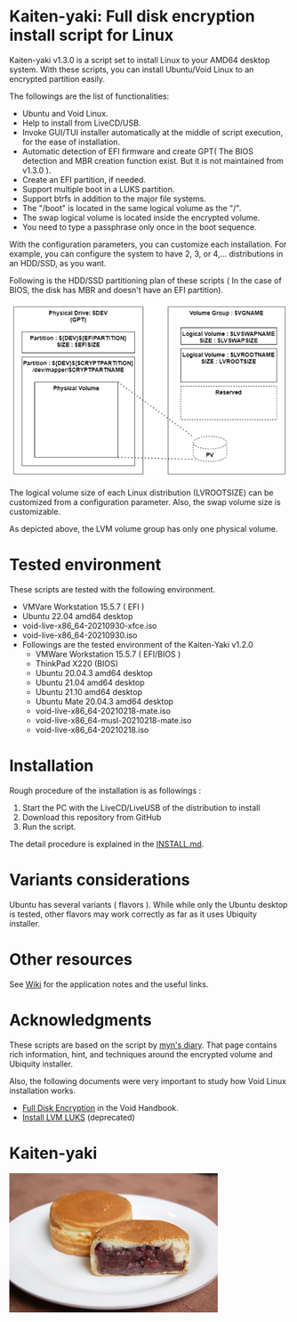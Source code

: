 # Kaiten-yaki: Full disk encryption install script for Linux
Kaiten-yaki v1.3.0 is a script set to install Linux to your AMD64 desktop system. With these scripts, you can install Ubuntu/Void Linux to an encrypted partition easily. 

The followings are the list of functionalities: 
- Ubuntu and Void Linux.
- Help to install from LiveCD/USB.
- Invoke GUI/TUI installer automatically at the middle of script execution, for the ease of installation.
- Automatic detection of EFI firmware and create GPT( The BIOS detection and MBR creation function exist. But it is not maintained from v1.3.0  ).
- Create an EFI partition, if needed.
- Support multiple boot in a LUKS partition.
- Support btrfs in addition to the major file systems. 
- The "/boot" is located in the same logical volume as the "/". 
- The swap logical volume is located inside the encrypted volume. 
- You need to type a passphrase only once in the boot sequence. 

With the configuration parameters, you can customize each installation.  For example, you can configure the system to have 2, 3, or 4,... distributions in an HDD/SSD, as you want. 

Following is the HDD/SSD partitioning plan of these scripts ( In the case of BIOS, the disk has MBR and doesn't have an EFI partition). 

![Partition Diagram](image/partition_diagram_0.png)

The logical volume size of each Linux distribution (LVROOTSIZE) can be customized from a configuration parameter. Also, the swap volume size is customizable. 

As depicted above, the LVM volume group has only one physical volume. 

# Tested environment
These scripts are tested with the following environment. 
- VMVare Workstation 15.5.7 ( EFI )
- Ubuntu 22.04 amd64 desktop
- void-live-x86_64-20210930-xfce.iso
- void-live-x86_64-20210930.iso
- Followings are the tested environment of the Kaiten-Yaki v1.2.0
    - VMWare Workstation 15.5.7 ( EFI/BIOS )
    - ThinkPad X220 (BIOS)
    - Ubuntu 20.04.3 amd64 desktop
    - Ubuntu 21.04 amd64 desktop
    - Ubuntu 21.10 amd64 desktop
    - Ubuntu Mate 20.04.3 amd64 desktop
    - void-live-x86_64-20210218-mate.iso
    - void-live-x86_64-musl-20210218-mate.iso
    - void-live-x86_64-20210218.iso

# Installation
Rough procedure of the installation is as followings : 
1. Start the PC with the LiveCD/LiveUSB of the distribution to install
1. Download this repository from GitHub
3. Run the script.

The detail procedure is explained in the [INSTALL.md](INSTALL.md).

# Variants considerations
Ubuntu has several variants ( flavors ). While while only the Ubuntu desktop is tested, other flavors may work correctly as far as it uses Ubiquity installer.

# Other resources
See [Wiki](https://github.com/suikan4github/kaiten-yaki/wiki) for the application notes and the useful links. 

# Acknowledgments
These scripts are based on the script by [myn's diary](https://myn.hatenablog.jp/entry/install-ubuntu-focal-with-lvm-on-luks). That page contains rich information, hint, and techniques around the encrypted volume and Ubiquity installer. 

Also, the following documents were very important to study how Void Linux installation works. 
- [Full Disk Encryption](https://docs.voidlinux.org/installation/guides/fde.html) in the Void Handbook. 
- [Install LVM LUKS](https://wiki.voidlinux.org/Install_LVM_LUKS) (deprecated)
# Kaiten-yaki
![](image/i-like-kaiten-yaki.jpg)

